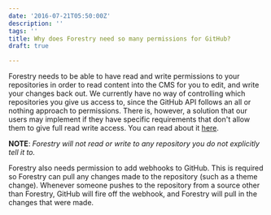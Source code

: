 ```yaml
---
date: '2016-07-21T05:50:00Z'
description: ''
tags: ''
title: Why does Forestry need so many permissions for GitHub?
draft: true

---
```

Forestry needs to be able to have read and write permissions to your repositories in order to read content into the CMS for you to edit, and write your changes back out. We currently have no way of controlling which repositories you give us access to, since the GitHub API follows an all or nothing approach to permissions. There is, however, a solution that our users may implement if they have specific requirements that don't allow them to give full read write access. You can read about it [here][1].

**NOTE**: *Forestry will not read or write to any repository you do not explicitly tell it to.*

Forestry also needs permission to add webhooks to GitHub. This is required so Forestry can pull any changes made to the repository (such as a theme change). Whenever someone pushes to the repository from a source other than Forestry, GitHub will fire off the webhook, and Forestry will pull in the changes that were made.

[1]:	/docs/faq/how-can-i-control-which-github-repositories-forestry-has-access-to/